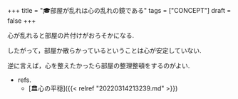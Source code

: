 +++
title = "🎓部屋が乱れは心の乱れの鏡である"
tags = ["CONCEPT"]
draft = false
+++

心が乱れると部屋の片付けがおろそかになる.

したがって，部屋か散らかっているということは心が安定していない.

逆に言えば，心を整えたかったら部屋の整理整頓をするのがよい.

-   refs.
    -   [🏛心の平穏]({{< relref "20220314213239.md" >}})
